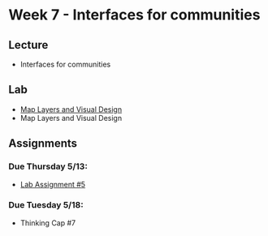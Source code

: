 # Week 7 - Interfaces for communities
## Lecture
- Interfaces for communities
<!-- - [Interfaces for communities](./Materials/AA191_S_W6_Lecture_6.pdf) -->

## Lab
-  [Map Layers and Visual Design](./Lab/)
-  Map Layers and Visual Design

## Assignments

### Due Thursday 5/13:
- [Lab Assignment #5](./Lab/lab_assignment.md)

### Due Tuesday 5/18:
- Thinking Cap #7
<!-- - [Thinking Cap #7](https://github.com/albertkun/21S-ASIAAM-191A/discussions/144) -->
  
<!-- #### Readings: -->
<!-- 1. [Costanza-Chock, S. (2018) Design Justice.](./Materials/Design_Justice.pdf) -->
